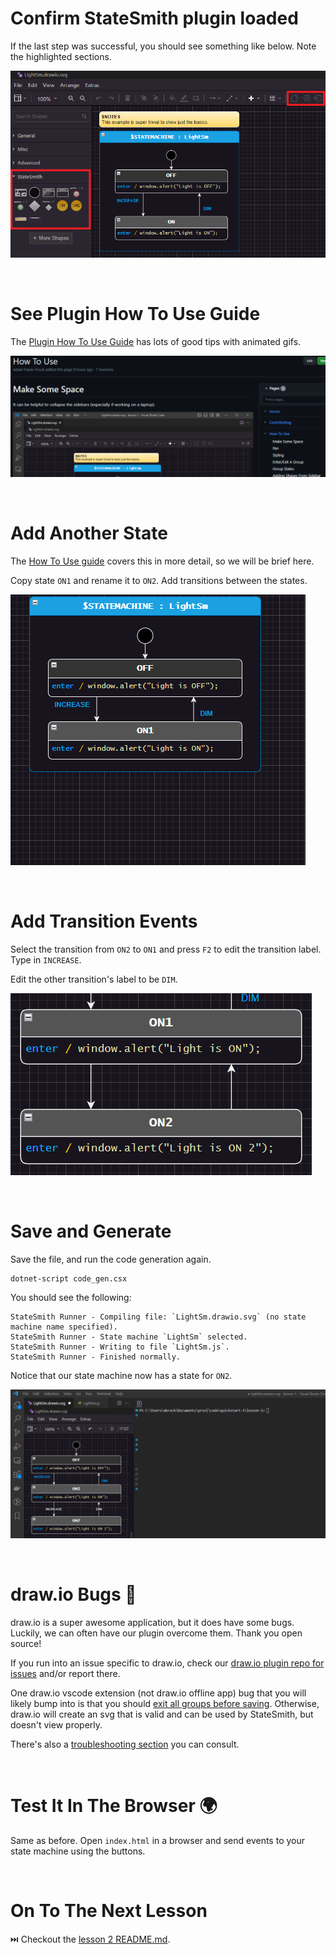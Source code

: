 # Confirm StateSmith plugin loaded
If the last step was successful, you should see something like below. Note the highlighted sections.

![](docs/ss-plugin-1.png)






<br>

# See Plugin How To Use Guide
The [Plugin How To Use Guide](https://github.com/StateSmith/StateSmith-drawio-plugin/wiki/How-To-Use) has lots of good tips with animated gifs.

[![](docs/how-to-preview.png)](https://github.com/StateSmith/StateSmith-drawio-plugin/wiki/How-To-Use)




<br>

# Add Another State
The [How To Use guide](https://github.com/StateSmith/StateSmith-drawio-plugin/wiki/How-To-Use) covers this in more detail, so we will be brief here.

Copy state `ON1` and rename it to `ON2`. Add transitions between the states.

![](./docs/add-state-on2.gif)





<br>

# Add Transition Events
Select the transition from `ON2` to `ON1` and press `F2` to edit the transition label. Type in `INCREASE`.

Edit the other transition's label to be `DIM`.

![](./docs/add-transition-events.gif)





<br>

# Save and Generate
Save the file, and run the code generation again.
```
dotnet-script code_gen.csx
```
You should see the following:
```
StateSmith Runner - Compiling file: `LightSm.drawio.svg` (no state machine name specified).
StateSmith Runner - State machine `LightSm` selected.
StateSmith Runner - Writing to file `LightSm.js`.
StateSmith Runner - Finished normally.
```

Notice that our state machine now has a state for `ON2`.

![](./docs/run-code-gen-2.gif)





<br>

# draw.io Bugs 🐛
draw.io is a super awesome application, but it does have some bugs. Luckily, we can often have our plugin overcome them. Thank you open source!

If you run into an issue specific to draw.io, check our [draw.io plugin repo for issues](https://github.com/StateSmith/StateSmith-drawio-plugin/issues) and/or report there.

One draw.io vscode extension (not draw.io offline app) bug that you will likely bump into is that you should [exit all groups before saving](https://github.com/StateSmith/StateSmith-drawio-plugin/issues/25). Otherwise, draw.io will create an svg that is valid and can be used by StateSmith, but doesn't view properly.

There's also a [troubleshooting section](https://github.com/StateSmith/StateSmith-drawio-plugin/wiki/Troubleshooting) you can consult.




<br>

# Test It In The Browser 🌍
Same as before. Open `index.html` in a browser and send events to your state machine using the buttons.





<br>

# On To The Next Lesson
⏭️ Checkout the [lesson 2 README.md](../lesson-2/README.md).
